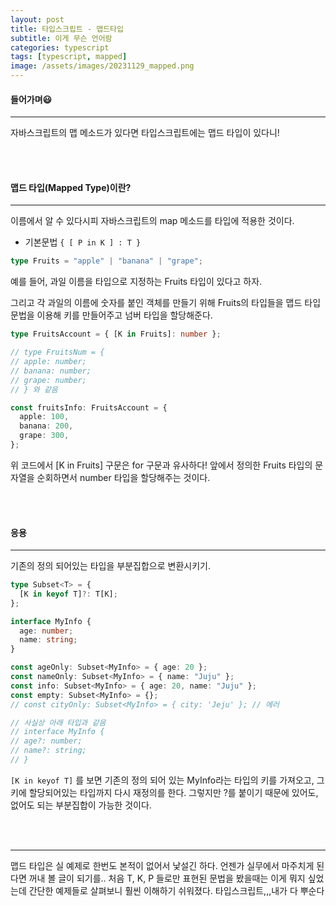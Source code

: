 ```yaml
---
layout: post
title: 타입스크립트 - 맵드타입
subtitle: 이게 무슨 언어람
categories: typescript
tags: [typescript, mapped]
image: /assets/images/20231129_mapped.png
---
```


#### 들어가며😃

---

자바스크립트의 맵 메소드가 있다면 타입스크립트에는 맵드 타입이 있다니!

<br/><br/>

#### 맵드 타입(Mapped Type)이란?

---

이름에서 알 수 있다시피 자바스크립트의 map 메소드를 타입에 적용한 것이다.

- 기본문법
  `{ [ P in K ] : T }`

```typescript
type Fruits = "apple" | "banana" | "grape";
```

예를 들어, 과일 이름을 타입으로 지정하는 Fruits 타입이 있다고 하자.

그리고 각 과일의 이름에 숫자를 붙인 객체를 만들기 위해 Fruits의 타입들을 맵드 타입 문법을 이용해 키를 만들어주고 넘버 타입을 할당해준다.

```typescript
type FruitsAccount = { [K in Fruits]: number };

// type FruitsNum = {
// apple: number;
// banana: number;
// grape: number;
// } 와 같음

const fruitsInfo: FruitsAccount = {
  apple: 100,
  banana: 200,
  grape: 300,
};
```

위 코드에서 [K in Fruits] 구문은 for 구문과 유사하다!
앞에서 정의한 Fruits 타입의 문자열을 순회하면서 number 타입을 할당해주는 것이다.

<br/><br/>

#### 응용

---

기존의 정의 되어있는 타입을 부분집합으로 변환시키기.

```typescript
type Subset<T> = {
  [K in keyof T]?: T[K];
};

interface MyInfo {
  age: number;
  name: string;
}

const ageOnly: Subset<MyInfo> = { age: 20 };
const nameOnly: Subset<MyInfo> = { name: "Juju" };
const info: Subset<MyInfo> = { age: 20, name: "Juju" };
const empty: Subset<MyInfo> = {};
// const cityOnly: Subset<MyInfo> = { city: 'Jeju' }; // 에러

// 사실상 아래 타입과 같음
// interface MyInfo {
// age?: number;
// name?: string;
// }
```

`[K in keyof T]` 를 보면 기존의 정의 되어 있는 MyInfo라는 타입의 키를 가져오고, 그 키에 할당되어있는 타입까지 다시 재정의를 한다. 그렇지만 ?를 붙이기 때문에 있어도, 없어도 되는 부분집합이 가능한 것이다.

<br/><br/>

---

맵드 타입은 실 예제로 한번도 본적이 없어서 낯설긴 하다. 언젠가 실무에서 마주치게 된다면 꺼내 볼 글이 되기를..
처음 T, K, P 들로만 표현된 문법을 봤을때는 이게 뭐지 싶었는데 간단한 예제들로 살펴보니 훨씬 이해하기 쉬워졌다. 타입스크립트,,,내가 다 뿌순다
